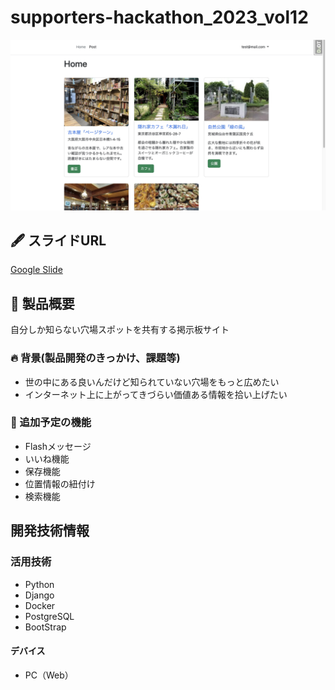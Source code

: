 # supporters-hackathon_2023_vol12

![Alt text](<docs/スクリーンショット 2023-12-03 17.09.26 2.jpg>)
## 🖋 スライドURL
[Google Slide](https://docs.google.com/presentation/d/18F0MvLb2iFkEcx4tbvlLfQiHMqNLTol2MH6g-Far2_Y/edit#slide=id.p)


## 💪 製品概要
自分しか知らない穴場スポットを共有する掲示板サイト

### 🔥 背景(製品開発のきっかけ、課題等)
- 世の中にある良いんだけど知られていない穴場をもっと広めたい
- インターネット上に上がってきづらい価値ある情報を拾い上げたい

### 🚀 追加予定の機能
- Flashメッセージ
- いいね機能
- 保存機能
- 位置情報の紐付け
- 検索機能



## 開発技術情報

### 活用技術
* Python
* Django
* Docker
* PostgreSQL
* BootStrap

#### デバイス
* PC（Web）
